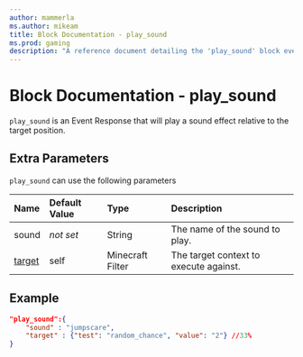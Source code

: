 ```yaml
---
author: mammerla
ms.author: mikeam
title: Block Documentation - play_sound
ms.prod: gaming
description: "A reference document detailing the 'play_sound' block event response"
---
```


# Block Documentation - play_sound

`play_sound` is an Event Response that will play a sound effect relative to the target position.

## Extra Parameters

`play_sound` can use the following parameters

|Name |Default Value  |Type  |Description  |
|:----------|:----------|:----------|:----------|
|sound|*not set* | String|  The name of the sound to play. |
|[target](../../../EntityReference/Examples/FilterList.md)| self| Minecraft Filter|  The target context to execute against. |

## Example

```json
"play_sound":{
    "sound" : "jumpscare",
    "target" : {"test": "random_chance", "value": "2"} //33%
}
```
